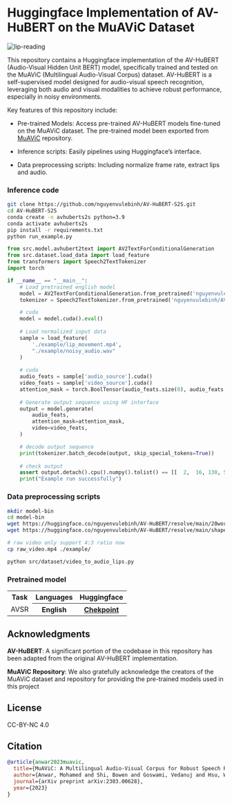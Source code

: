 # Huggingface Implementation of AV-HuBERT on the MuAViC Dataset

![lip-reading](https://github.com/facebookresearch/av_hubert/blob/main/assets/lipreading.gif)

This repository contains a Huggingface implementation of the AV-HuBERT (Audio-Visual Hidden Unit BERT) model, specifically trained and tested on the MuAViC (Multilingual Audio-Visual Corpus) dataset. AV-HuBERT is a self-supervised model designed for audio-visual speech recognition, leveraging both audio and visual modalities to achieve robust performance, especially in noisy environments.


Key features of this repository include:

- Pre-trained Models: Access pre-trained AV-HuBERT models fine-tuned on the MuAViC dataset. The pre-trained model been exported from [MuAViC](https://github.com/facebookresearch/muavic) repository.

- Inference scripts: Easily pipelines using Huggingface’s interface.

- Data preprocessing scripts: Including normalize frame rate, extract lips and audio.

### Inference code

```sh
git clone https://github.com/nguyenvulebinh/AV-HuBERT-S2S.git
cd AV-HuBERT-S2S
conda create -n avhuberts2s python=3.9
conda activate avhuberts2s
pip install -r requirements.txt
python run_example.py
```

```python
from src.model.avhubert2text import AV2TextForConditionalGeneration
from src.dataset.load_data import load_feature
from transformers import Speech2TextTokenizer
import torch

if __name__ == "__main__":
    # Load pretrained english model
    model = AV2TextForConditionalGeneration.from_pretrained('nguyenvulebinh/AV-HuBERT')
    tokenizer = Speech2TextTokenizer.from_pretrained('nguyenvulebinh/AV-HuBERT')

    # cuda
    model = model.cuda().eval()
    
    # Load normalized input data
    sample = load_feature(
        './example/lip_movement.mp4',
        "./example/noisy_audio.wav"
    )
    
    # cuda
    audio_feats = sample['audio_source'].cuda()
    video_feats = sample['video_source'].cuda()
    attention_mask = torch.BoolTensor(audio_feats.size(0), audio_feats.size(-1)).fill_(False).cuda()
    
    # Generate output sequence using HF interface
    output = model.generate(
        audio_feats,
        attention_mask=attention_mask,
        video=video_feats,
    )

    # decode output sequence
    print(tokenizer.batch_decode(output, skip_special_tokens=True))
    
    # check output
    assert output.detach().cpu().numpy().tolist() == [[  2,  16, 130, 516,   8, 339, 541, 808, 210, 195, 541,  79, 130, 317, 269,   4,   2]]
    print("Example run successfully")
```

### Data preprocessing scripts

```sh
mkdir model-bin
cd model-bin
wget https://huggingface.co/nguyenvulebinh/AV-HuBERT/resolve/main/20words_mean_face.npy .
wget https://huggingface.co/nguyenvulebinh/AV-HuBERT/resolve/main/shape_predictor_68_face_landmarks.dat .

# raw video only support 4:3 ratio now
cp raw_video.mp4 ./example/ 

python src/dataset/video_to_audio_lips.py
```

### Pretrained model

<table align="center">
    <tr>
        <th>Task</th>
        <th>Languages</th>
        <th>Huggingface</th>
    </tr>
    <tr>
        <td>AVSR</td>
        <th>English</th>
        <th><a href="nguyenvulebinh/AV-HuBERT">Chekpoint</a></th>
    </tr>
</table>


## Acknowledgments

**AV-HuBERT**: A significant portion of the codebase in this repository has been adapted from the original AV-HuBERT implementation.

**MuAViC Repository**: We also gratefully acknowledge the creators of the MuAViC dataset and repository for providing the pre-trained models used in this project

## License

CC-BY-NC 4.0

## Citation

```bibtex
@article{anwar2023muavic,
  title={MuAViC: A Multilingual Audio-Visual Corpus for Robust Speech Recognition and Robust Speech-to-Text Translation},
  author={Anwar, Mohamed and Shi, Bowen and Goswami, Vedanuj and Hsu, Wei-Ning and Pino, Juan and Wang, Changhan},
  journal={arXiv preprint arXiv:2303.00628},
  year={2023}
}
```